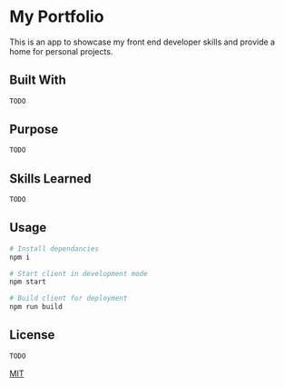# My Portfolio

This is an app to showcase my front end developer skills and provide a home for personal projects.

## Built With

```bash
TODO
```

## Purpose

```bash
TODO
```

## Skills Learned

```bash
TODO
```

## Usage

```bash
# Install dependancies
npm i

# Start client in development mode
npm start

# Build client for deployment
npm run build
```

## License

```bash
TODO
```

[MIT](https://choosealicense.com/licenses/mit/)
